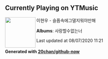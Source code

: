 ## Currently Playing on YTMusic

[<img align="left" width="100" src="https://lh3.googleusercontent.com/ZN00F-huuMDmhs4wRBcKA86OB0oS_OdwyAidd6nXf8HW2hhx13AUFCRMy_WQZX-Z1HCdEkSE0rwgjck">](https://music.youtube.com/channel/UCUUfPDP3PVb6YXN-dmZxgDQ)

이현우 - 슬픔속에그댈지워야만해

**Albums**: 사랑할수없는너

Last updated at 08/07/2020 11:21

#### Generated with [20chan/github-now](https://github.com/20chan/github-now)


<!--
**20chan/20chan** is a ✨ _special_ ✨ repository because its `README.md` (this file) appears on your GitHub profile.

Here are some ideas to get you started:

- 🔭 I’m currently working on ...
- 🌱 I’m currently learning ...
- 👯 I’m looking to collaborate on ...
- 🤔 I’m looking for help with ...
- 💬 Ask me about ...
- 📫 How to reach me: ...
- 😄 Pronouns: ...
- ⚡ Fun fact: ...
-->
